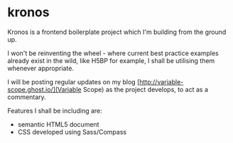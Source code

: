 kronos
======

Kronos is a frontend boilerplate project which I'm building from the ground up.

I won't be reinventing the wheel - where current best practice examples already exist in the wild, like H5BP for example, I shall be utilising them whenever appropriate.

I will be posting regular updates on my blog [http://variable-scope.ghost.io/](Variable Scope) as the project develops, to act as a commentary.

Features I shall be including are:

- semantic HTML5 document
- CSS developed using Sass/Compass


